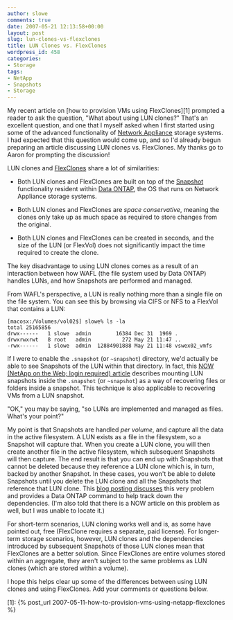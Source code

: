 ```yaml
---
author: slowe
comments: true
date: 2007-05-21 12:13:58+00:00
layout: post
slug: lun-clones-vs-flexclones
title: LUN Clones vs. FlexClones
wordpress_id: 458
categories:
- Storage
tags:
- NetApp
- Snapshots
- Storage
---
```


My recent article on [how to provision VMs using FlexClones][1] prompted a reader to ask the question, "What about using LUN clones?" That's an excellent question, and one that I myself asked when I first started using some of the advanced functionality of [Network Appliance](http://www.netapp.com/) storage systems. I had expected that this question would come up, and so I'd already begun preparing an article discussing LUN clones vs. FlexClones. My thanks go to Aaron for prompting the discussion!

LUN clones and [FlexClones](http://www.netapp.com/products/enterprise-software/storage-system-software/provisioning-volume-management/flexclone.html) share a lot of similarities:

* Both LUN clones and FlexClones are built on top of the [Snapshot](http://www.netapp.com/products/enterprise-software/storage-system-software/resiliency/snapshot.html) functionality resident within [Data ONTAP](http://www.netapp.com/products/enterprise-software/storage-system-software/storage-operating-systems/ontap-7g.html), the OS that runs on Network Appliance storage systems.

* Both LUN clones and FlexClones are _space conservative_, meaning the clones only take up as much space as required to store changes from the original.

* Both LUN clones and FlexClones can be created in seconds, and the size of the LUN (or FlexVol) does not significantly impact the time required to create the clone.

The key disadvantage to using LUN clones comes as a result of an interaction between how WAFL (the file system used by Data ONTAP) handles LUNs, and how Snapshots are performed and managed.

From WAFL's perspective, a LUN is really nothing more than a single file on the file system. You can see this by browsing via CIFS or NFS to a FlexVol that contains a LUN:

    [macosx:/Volumes/vol02$] slowe% ls -la
    total 25165856
    drwx------   1 slowe  admin        16384 Dec 31  1969 .
    drwxrwxrwt   8 root   admin          272 May 21 11:47 ..
    -rwx------   1 slowe  admin  12884901888 May 21 11:48 vswex02_vmfs

If I were to enable the `.snapshot` (or `~snapshot`) directory, we'd actually be able to see Snapshots of the LUN within that directory. In fact, this [NOW (NetApp on the Web; login required) article](http://now.netapp.com/Knowledgebase/solutionarea.asp?id=kb2130) describes mounting LUN snapshots inside the `.snapshot` (or `~snapshot`) as a way of recovering files or folders inside a snapshot. This technique is also applicable to recovering VMs from a LUN snapshot.

"OK," you may be saying, "so LUNs are implemented and managed as files. What's your point?"

My point is that Snapshots are handled _per volume_, and capture all the data in the active filesystem. A LUN exists as a file in the filesystem, so a Snapshot will capture that. When you create a LUN clone, you will then create another file in the active filesystem, which subsequent Snapshots will then capture. The end result is that you can end up with Snapshots that cannot be deleted because they reference a LUN clone which is, in turn, backed by another Snapshot. In these cases, you won't be able to delete Snapshots until you delete the LUN clone and all the Snapshots that reference that LUN clone. This [blog posting discusses](http://www.oneandonemakesthree.com/?q=node/50) this very problem and provides a Data ONTAP command to help track down the dependencies. (I'm also told that there is a NOW article on this problem as well, but I was unable to locate it.)

For short-term scenarios, LUN cloning works well and is, as some have pointed out, free (FlexClone requires a separate, paid license). For longer-term storage scenarios, however, LUN clones and the dependencies introduced by subsequent Snapshots of those LUN clones mean that FlexClones are a better solution. Since FlexClones are entire volumes stored within an aggregate, they aren't subject to the same problems as LUN clones (which are stored within a volume).

I hope this helps clear up some of the differences between using LUN clones and using FlexClones. Add your comments or questions below.

[1]: {% post_url 2007-05-11-how-to-provision-vms-using-netapp-flexclones %}
